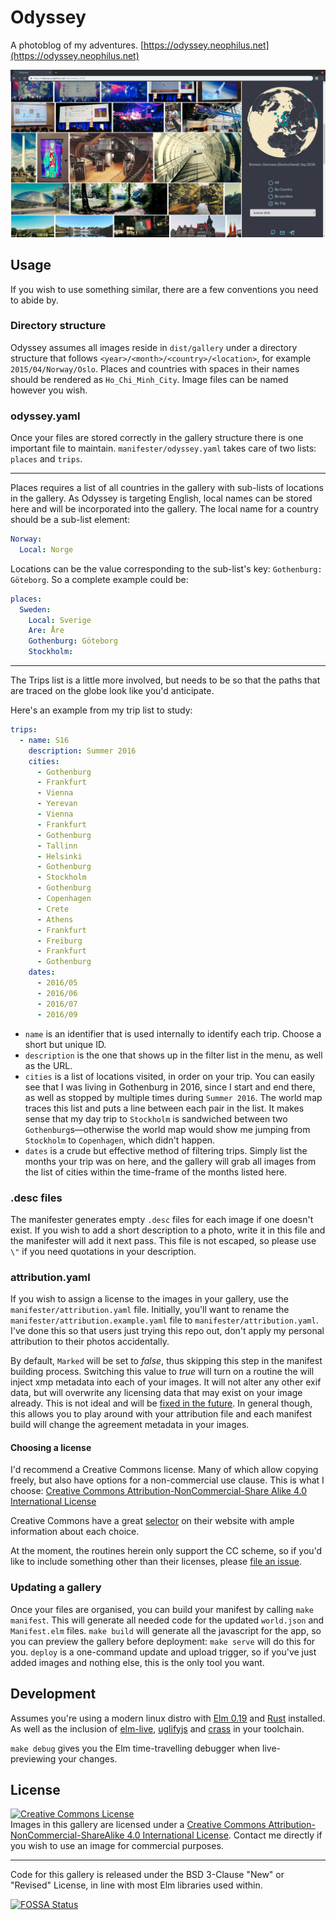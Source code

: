 # Odyssey

A photoblog of my adventures. [https://odyssey.neophilus.net](https://odyssey.neophilus.net)

<center><img src="odyssey.jpg" /></center>

## Usage

If you wish to use something similar, there are a few conventions you need to abide by.

### Directory structure

Odyssey assumes all images reside in `dist/gallery` under a directory structure that follows `<year>/<month>/<country>/<location>`, for example `2015/04/Norway/Oslo`.
Places and countries with spaces in their names should be rendered as `Ho_Chi_Minh_City`.
Image files can be named however you wish.

### odyssey.yaml

Once your files are stored correctly in the gallery structure there is one important file to maintain.
`manifester/odyssey.yaml` takes care of two lists: `places` and `trips`.

---

Places requires a list of all countries in the gallery with sub-lists of locations in the gallery.
As Odyssey is targeting English, local names can be stored here and will be incorporated into the gallery.
The local name for a country should be a sub-list element:

```yaml
Norway:
  Local: Norge
```

Locations can be the value corresponding to the sub-list's key: `Gothenburg: Göteborg`.
So a complete example could be:

```yaml
places:
  Sweden:
    Local: Sverige
    Are: Åre
    Gothenburg: Göteborg
    Stockholm:
```

---

The Trips list is a little more involved, but needs to be so that the paths that are traced on the globe look like you'd anticipate.

Here's an example from my trip list to study:

```yaml
trips:
  - name: S16
    description: Summer 2016
    cities:
      - Gothenburg
      - Frankfurt
      - Vienna
      - Yerevan
      - Vienna
      - Frankfurt
      - Gothenburg
      - Tallinn
      - Helsinki
      - Gothenburg
      - Stockholm
      - Gothenburg
      - Copenhagen
      - Crete
      - Athens
      - Frankfurt
      - Freiburg
      - Frankfurt
      - Gothenburg
    dates:
      - 2016/05
      - 2016/06
      - 2016/07
      - 2016/09
```

- `name` is an identifier that is used internally to identify each trip. Choose a short but unique ID.
- `description` is the one that shows up in the filter list in the menu, as well as the URL.
- `cities` is a list of locations visited, in order on your trip. You can easily see that I was living in Gothenburg in 2016, since I start and end there, as well as stopped by multiple times during `Summer 2016`. The world map traces this list and puts a line between each pair in the list. It makes sense that my day trip to `Stockholm` is sandwiched between two `Gothenburg`s&mdash;otherwise the world map would show me jumping from `Stockholm` to `Copenhagen`, which didn't happen.
- `dates` is a crude but effective method of filtering trips. Simply list the months your trip was on here, and the gallery will grab all images from the list of cities within the time-frame of the months listed here.

### .desc files

The manifester generates empty `.desc` files for each image if one doesn't exist.
If you wish to add a short description to a photo, write it in this file and the manifester will add it next pass.
This file is not escaped, so please use `\"` if you need quotations in your description.

### attribution.yaml

If you wish to assign a license to the images in your gallery, use the `manifester/attribution.yaml` file.
Initially, you'll want to rename the `manifester/attribution.example.yaml` file to `manifester/attribution.yaml`.
I've done this so that users just trying this repo out, don't apply my personal attribution to their photos accidentally.

By default, `Marked` will be set to *false*, thus skipping this step in the manifest building process.
Switching this value to *true* will turn on a routine the will inject xmp metadata into each of your images.
It will not alter any other exif data, but will overwrite any licensing data that may exist on your image already.
This is not ideal and will be [fixed in the future](https://github.com/Libbum/Odyssey/issues/51).
In general though, this allows you to play around with your attribution file and each manifest build will change the agreement metadata in your images.

#### Choosing a license

I'd recommend a Creative Commons license.
Many of which allow copying freely, but also have options for a non-commercial use clause.
This is what I choose: [Creative Commons Attribution-NonCommercial-Share Alike 4.0 International License](http://creativecommons.org/licenses/by-nc-sa/4.0/)

Creative Commons have a great [selector](https://creativecommons.org/choose/) on their website with ample information about each choice.

At the moment, the routines herein only support the CC scheme, so if you'd like to include something other than their licenses, please [file an issue](https://github.com/Libbum/Odyssey/issues).

### Updating a gallery

Once your files are organised, you can build your manifest by calling `make manifest`. This will  generate all needed code for the updated `world.json` and `Manifest.elm` files.
`make build` will generate all the javascript for the app, so you can preview the gallery before deployment: `make serve` will do this for you.
`deploy` is a one-command update and upload trigger, so if you've just added images and nothing else, this is the only tool you want.

## Development

Assumes you're using a modern linux distro with [Elm 0.19](https://elm-lang.org/) and [Rust](https://www.rust-lang.org/) installed. As well as the inclusion of [elm-live](https://github.com/wking-io/elm-live), [uglifyjs](http://lisperator.net/uglifyjs/) and [crass](https://github.com/mattbasta/crass) in your toolchain.

`make debug` gives you the Elm time-travelling debugger when live-previewing your changes.

## License

<a rel="license" href="http://creativecommons.org/licenses/by-nc-sa/4.0/"><img alt="Creative Commons License" style="border-width:0" src="https://i.creativecommons.org/l/by-nc-sa/4.0/88x31.png" /></a><br />Images in this gallery are licensed under a <a rel="license" href="http://creativecommons.org/licenses/by-nc-sa/4.0/">Creative Commons Attribution-NonCommercial-ShareAlike 4.0 International License</a>.
Contact me directly if you wish to use an image for commercial purposes.

---

Code for this gallery is released under the BSD 3-Clause "New" or "Revised" License, in line with most Elm libraries used within.

[![FOSSA Status](https://app.fossa.io/api/projects/git%2Bgithub.com%2FLibbum%2FOdyssey.svg?type=large)](https://app.fossa.io/projects/git%2Bgithub.com%2FLibbum%2FOdyssey?ref=badge_large)
